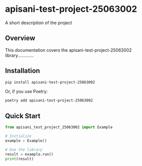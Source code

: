 # apisani-test-project-25063002

A short description of the project

## Overview

This documentation covers the apisani-test-project-25063002 library.............

## Installation

```bash
pip install apisani-test-project-25063002
```

Or, if you use Poetry:

```bash
poetry add apisani-test-project-25063002
```

## Quick Start

```python
from apisani_test_project_25063002 import Example

# Initialize
example = Example()

# Use the library
result = example.run()
print(result)
```
